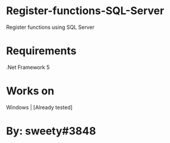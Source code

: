 # Register-functions-SQL-Server
Register functions using SQL Server

# Requirements
.Net Framework 5

# Works on
Windows | [Already tested]

# By: sweety#3848
